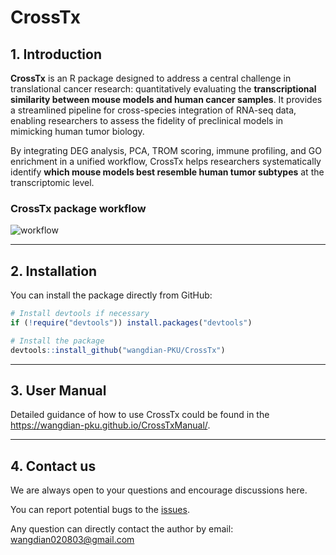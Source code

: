 # CrossTx

## 1. Introduction

**CrossTx** is an R package designed to address a central challenge in translational cancer research: quantitatively evaluating the **transcriptional similarity between mouse models and human cancer samples**. It provides a streamlined pipeline for cross-species integration of RNA-seq data, enabling researchers to assess the fidelity of preclinical models in mimicking human tumor biology.

By integrating DEG analysis, PCA, TROM scoring, immune profiling, and GO enrichment in a unified workflow, CrossTx helps researchers systematically identify **which mouse models best resemble human tumor subtypes** at the transcriptomic level.

### CrossTx package workflow

![workflow](./figure/workflow.png)

---

## 2. Installation

You can install the package directly from GitHub:

```r
# Install devtools if necessary
if (!require("devtools")) install.packages("devtools")

# Install the package
devtools::install_github("wangdian-PKU/CrossTx")
```

---

## 3. User Manual

Detailed guidance of how to use CrossTx could be found in the https://wangdian-pku.github.io/CrossTxManual/.

---

## 4. Contact us

We are always open to your questions and encourage discussions here.

You can report potential bugs to the [issues](https://github.com/wangdian-PKU/CrossTx/issues).

Any question can directly contact the author by email: wangdian020803@gmail.com
